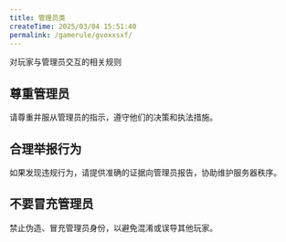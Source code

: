 ```yaml
---
title: 管理员类
createTime: 2025/03/04 15:51:40
permalink: /gamerule/gvoxxsxf/
---
```

对玩家与管理员交互的相关规则

## 尊重管理员

请尊重并服从管理员的指示，遵守他们的决策和执法措施。

## 合理举报行为

如果发现违规行为，请提供准确的证据向管理员报告，协助维护服务器秩序。

## 不要冒充管理员

禁止伪造、冒充管理员身份，以避免混淆或误导其他玩家。
